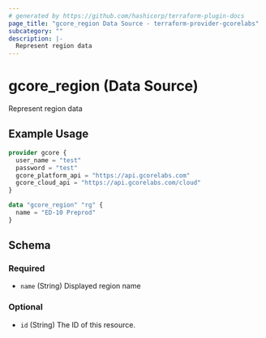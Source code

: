 ```yaml
---
# generated by https://github.com/hashicorp/terraform-plugin-docs
page_title: "gcore_region Data Source - terraform-provider-gcorelabs"
subcategory: ""
description: |-
  Represent region data
---
```


# gcore_region (Data Source)

Represent region data

## Example Usage

```terraform
provider gcore {
  user_name = "test"
  password = "test"
  gcore_platform_api = "https://api.gcorelabs.com"
  gcore_cloud_api = "https://api.gcorelabs.com/cloud"
}

data "gcore_region" "rg" {
  name = "ED-10 Preprod"
}
```

<!-- schema generated by tfplugindocs -->
## Schema

### Required

- `name` (String) Displayed region name

### Optional

- `id` (String) The ID of this resource.


